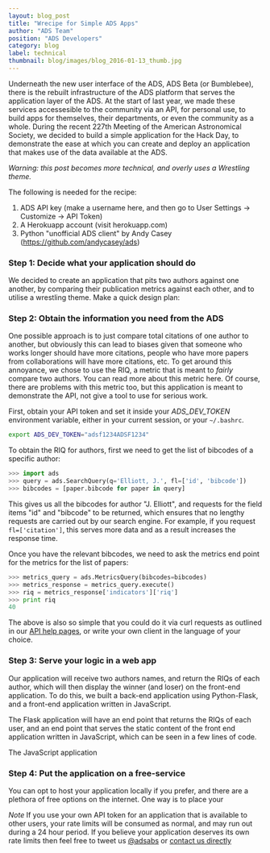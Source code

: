 ```yaml
---
layout: blog_post
title: "Wrecipe for Simple ADS Apps"
author: "ADS Team"
position: "ADS Developers"
category: blog
label: technical
thumbnail: blog/images/blog_2016-01-13_thumb.jpg
---
```


Underneath the new user interface of the ADS, ADS Beta (or Bumblebee), there is the rebuilt infrastructure of the ADS platform that serves the application layer of the ADS. At the start of last year, we made these services accessesible to the community via an API, for personal use, to build apps for themselves, their departments, or even the community as a whole. During the recent 227th Meeting of the American Astronomical Society, we decided to build a simple application for the Hack Day, to demonstrate the ease at which you can create and deploy an application that makes use of the data available at the ADS.

*Warning: this post becomes more technical, and overly uses a Wrestling theme.*

The following is needed for the recipe:

  1. ADS API key (make a username here, and then go to User Settings -> Customize -> API Token)
  2. A Herokuapp account (visit herokuapp.com)
  3. Python "unofficial ADS client" by Andy Casey (https://github.com/andycasey/ads)

### Step 1: Decide what your application should do

We decided to create an application that pits two authors against one another, by comparing their publication metrics against each other, and to utilise a wrestling theme. Make a quick design plan:


### Step 2: Obtain the information you need from the ADS

One possible approach is to just compare total citations of one author to another, but obviously this can lead to biases given that someone who works longer should have more citations, people who have more papers from collaborations will have more citations, etc. To get around this annoyance, we chose to use the RIQ, a metric that is meant to *fairly* compare two authors. You can read more about this metric here. Of course, there are problems with this metric too, but this application is meant to demonstrate the API, not give a tool to use for serious work.

First, obtain your API token and set it inside your *ADS_DEV_TOKEN* environment variable, either in your current session, or your `~/.bashrc`.

```bash
export ADS_DEV_TOKEN="adsf1234ADSF1234"
```

To obtain the RIQ for authors, first we need to get the list of bibcodes of a specific author:

```python
>>> import ads
>>> query = ads.SearchQuery(q='Elliott, J.', fl=['id', 'bibcode'])
>>> bibcodes = [paper.bibcode for paper in query]
```

This gives us all the bibcodes for author "J. Elliott", and requests for the field items "id" and "bibcode" to be returned, which ensures that no lengthy requests are carried out by our search engine. For example, if you request `fl=['citation']`, this serves more data and as a result increases the response time.

Once you have the relevant bibcodes, we need to ask the metrics end point for the metrics for the list of papers:

```python
>>> metrics_query = ads.MetricsQuery(bibcodes=bibcodes)
>>> metrics_response = metrics_query.execute()
>>> riq = metrics_response['indicators']['riq']
>>> print riq
40
```

The above is also so simple that you could do it via curl requests as outlined in our [API help pages](https://github.com/adsabs/adsabs-dev-api), or write your own client in the language of your choice.

### Step 3: Serve your logic in a web app

Our application will receive two authors names, and return the RIQs of each author, which will then display the winner (and loser) on the front-end application. To do this, we built a back-end application using Python-Flask, and a front-end application written in JavaScript.

The Flask application will have an end point that returns the RIQs of each user, and an end point that serves the static content of the front end application written in JavaScript, which can be seen in a few lines of code.

The JavaScript application

### Step 4: Put the application on a free-service

You can opt to host your application locally if you prefer, and there are a plethora of free options on the internet. One way is to place your 

*Note* If you use your own API token for an application that is available to other users, your rate limits will be consumed as normal, and may run out during a 24 hour period. If you believe your application deserves its own rate limits then feel free to tweet us [@adsabs](http://twitter.com/adsabs) or [contact us directly](adshelp@cfa.harvard.edu)
